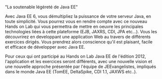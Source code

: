 "La soutenable légèreté de Java EE"


Avec Java EE 6, vous démultipliez la puissance de votre serveur Java, en toute simplicité. Vous pourrez vous en rendre compte avec ce nouveau Hands on Lab qui vous permettra de mettre en oeuvre les principales technologies liées à cette plateforme (EJB, JAXRS, CDI, JPA etc...).
Vous les découvrirez en developpant une application Web au travers de différents exercices dirigés. Vous prendrez alors conscience qu'il est plaisant, facile et efficace de développer avec Java EE.

Pour ceux qui ont participé au Hands on Lab Java EE de l'édition 2012, l'application et les exercices seront différents, avec une nouvelle vision et une nouvelle approche présentée par l'équipe de JEEvangelistes, impliqués dans le monde Java EE  (TomEE, DeltaSpike, CDI 1.1, JAXWS etc..).
